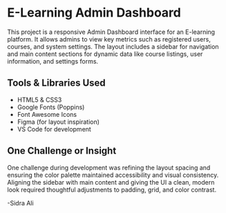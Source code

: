 # E-Learning Admin Dashboard

This project is a responsive Admin Dashboard interface for an E-learning platform. It allows admins to view key metrics such as registered users, courses, and system settings. The layout includes a sidebar for navigation and main content sections for dynamic data like course listings, user information, and settings forms.

## Tools & Libraries Used
- HTML5 & CSS3
- Google Fonts (Poppins)
- Font Awesome Icons
- Figma (for layout inspiration)
- VS Code for development

## One Challenge or Insight
One challenge during development was refining the layout spacing and ensuring the color palette maintained accessibility and visual consistency. Aligning the sidebar with main content and giving the UI a clean, modern look required thoughtful adjustments to padding, grid, and color contrast.

-Sidra Ali